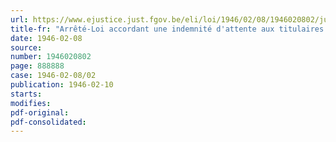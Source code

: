 ```yaml
---
url: https://www.ejustice.just.fgov.be/eli/loi/1946/02/08/1946020802/justel
title-fr: "Arrêté-Loi accordant une indemnité d'attente aux titulaires de pensions de retraite et de survie"
date: 1946-02-08
source:
number: 1946020802
page: 888888
case: 1946-02-08/02
publication: 1946-02-10
starts:
modifies:
pdf-original:
pdf-consolidated:
---
```


